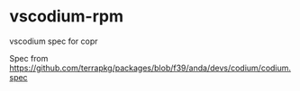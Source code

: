 # vscodium-rpm

vscodium spec for copr

Spec from https://github.com/terrapkg/packages/blob/f39/anda/devs/codium/codium.spec